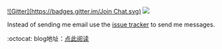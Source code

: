 
[![Gitter](https://badges.gitter.im/Join Chat.svg)](https://gitter.im/0532/0532.github.io?utm_source=badge&utm_medium=badge&utm_campaign=pr-badge&utm_content=badge)
[![](http://img.shields.io/badge/new-message-green.svg?style=flat-square)](https://github.com/0532/messages/issues/new)

Instead of sending me email use the [issue tracker](https://github.com/0532/messages/issues) to send me messages.


:octocat: blog地址：[点此阅读](http://0532.github.io)



